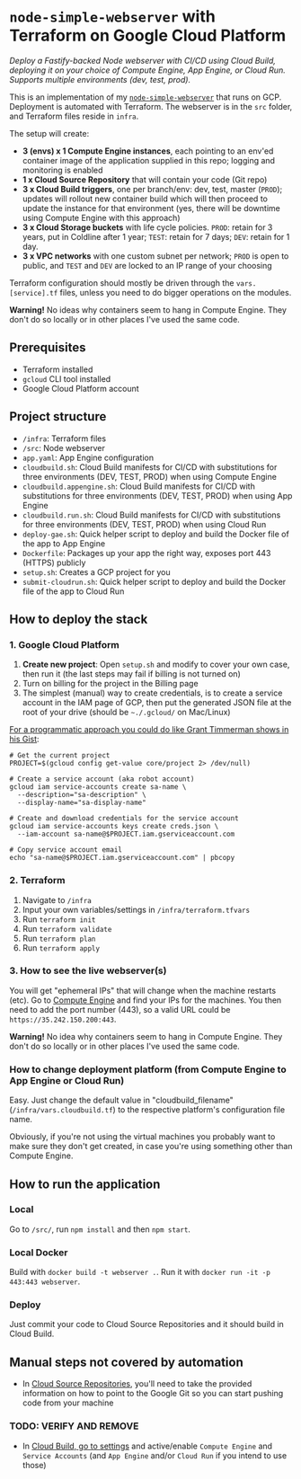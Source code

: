 # `node-simple-webserver` with Terraform on Google Cloud Platform

_Deploy a Fastify-backed Node webserver with CI/CD using Cloud Build, deploying it on your choice of Compute Engine, App Engine, or Cloud Run. Supports multiple environments (dev, test, prod)._

This is an implementation of my [`node-simple-webserver`](https://github.com/mikaelvesavuori/node-simple-webserver) that runs on GCP. Deployment is automated with Terraform. The webserver is in the `src` folder, and Terraform files reside in `infra`.

The setup will create:

- **3 (envs) x 1 Compute Engine instances**, each pointing to an env'ed container image of the application supplied in this repo; logging and monitoring is enabled
- **1 x Cloud Source Repository** that will contain your code (Git repo)
- **3 x Cloud Build triggers**, one per branch/env: dev, test, master (`PROD`); updates will rollout new container build which will then proceed to update the instance for that environment (yes, there will be downtime using Compute Engine with this approach)
- **3 x Cloud Storage buckets** with life cycle policies. `PROD`: retain for 3 years, put in Coldline after 1 year; `TEST`: retain for 7 days; `DEV`: retain for 1 day.
- **3 x VPC networks** with one custom subnet per network; `PROD` is open to public, and `TEST` and `DEV` are locked to an IP range of your choosing

Terraform configuration should mostly be driven through the `vars.[service].tf` files, unless you need to do bigger operations on the modules.

**Warning!** No ideas why containers seem to hang in Compute Engine. They don't do so locally or in other places I've used the same code.

## Prerequisites

- Terraform installed
- `gcloud` CLI tool installed
- Google Cloud Platform account

## Project structure

- `/infra`: Terraform files
- `/src`: Node webserver
- `app.yaml`: App Engine configuration
- `cloudbuild.sh`: Cloud Build manifests for CI/CD with substitutions for three environments (DEV, TEST, PROD) when using Compute Engine
- `cloudbuild.appengine.sh`: Cloud Build manifests for CI/CD with substitutions for three environments (DEV, TEST, PROD) when using App Engine
- `cloudbuild.run.sh`: Cloud Build manifests for CI/CD with substitutions for three environments (DEV, TEST, PROD) when using Cloud Run
- `deploy-gae.sh`: Quick helper script to deploy and build the Docker file of the app to App Engine
- `Dockerfile`: Packages up your app the right way, exposes port 443 (HTTPS) publicly
- `setup.sh`: Creates a GCP project for you
- `submit-cloudrun.sh`: Quick helper script to deploy and build the Docker file of the app to Cloud Run

## How to deploy the stack

### 1. Google Cloud Platform

1. **Create new project**: Open `setup.sh` and modify to cover your own case, then run it (the last steps may fail if billing is not turned on)
2. Turn on billing for the project in the Billing page
3. The simplest (manual) way to create credentials, is to create a service account in the IAM page of GCP, then put the generated JSON file at the root of your drive (should be `~./.gcloud/` on Mac/Linux)

[For a programmatic approach you could do like Grant Timmerman shows in his Gist](https://gist.github.com/grant/b19e63aa330c351e66df285e363dc83b#file-sa-sh):

```
# Get the current project
PROJECT=$(gcloud config get-value core/project 2> /dev/null)

# Create a service account (aka robot account)
gcloud iam service-accounts create sa-name \
  --description="sa-description" \
  --display-name="sa-display-name"

# Create and download credentials for the service account
gcloud iam service-accounts keys create creds.json \
  --iam-account sa-name@$PROJECT.iam.gserviceaccount.com

# Copy service account email
echo "sa-name@$PROJECT.iam.gserviceaccount.com" | pbcopy
```

### 2. Terraform

1. Navigate to `/infra`
2. Input your own variables/settings in `/infra/terraform.tfvars`
3. Run `terraform init`
4. Run `terraform validate`
5. Run `terraform plan`
6. Run `terraform apply`

### 3. How to see the live webserver(s)

You will get "ephemeral IPs" that will change when the machine restarts (etc). Go to [Compute Engine](https://console.cloud.google.com/compute/instances) and find your IPs for the machines. You then need to add the port number (443), so a valid URL could be `https://35.242.150.200:443`.

**Warning!** No idea why containers seem to hang in Compute Engine. They don't do so locally or in other places I've used the same code.

### How to change deployment platform (from Compute Engine to App Engine or Cloud Run)

Easy. Just change the default value in "cloudbuild_filename" (`/infra/vars.cloudbuild.tf`) to the respective platform's configuration file name.

Obviously, if you're not using the virtual machines you probably want to make sure they don't get created, in case you're using something other than Compute Engine.

## How to run the application

### Local

Go to `/src/`, run `npm install` and then `npm start`.

### Local Docker

Build with `docker build -t webserver .`. Run it with `docker run -it -p 443:443 webserver`.

### Deploy

Just commit your code to Cloud Source Repositories and it should build in Cloud Build.

## Manual steps not covered by automation

- In [Cloud Source Repositories](https://source.cloud.google.com/), you'll need to take the provided information on how to point to the Google Git so you can start pushing code from your machine

### TODO: VERIFY AND REMOVE

- In [Cloud Build, go to settings](https://console.cloud.google.com/cloud-build/settings/) and active/enable `Compute Engine` and `Service Accounts` (and `App Engine` and/or `Cloud Run` if you intend to use those)
